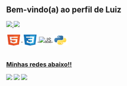 ## Bem-vindo(a) ao perfil de Luiz 

 <div>
   <a href="https://github.com/luizefb">
   <img height="180em" src="https://github-readme-stats.vercel.app/api?username=luizefb&show_icons=true&theme=solarized-light&include_all_commits=true&count_private=true"/>
   <img height="180em" src="https://github-readme-stats.vercel.app/api/top-langs/?username=luizefb&layout=compact&langs_count=6&theme=solarized-light"/>

</div>
<div style="display: inline_block"><br>
  <img align="center" alt="HTML" height="30" width="40" src="https://raw.githubusercontent.com/devicons/devicon/master/icons/html5/html5-original.svg">
  <img align="center" alt="CSS" height="30" width="40" src="https://raw.githubusercontent.com/devicons/devicon/master/icons/css3/css3-original.svg">
  <img align="center" alt="JS" height="30" width="40" src="https://raw.githubusercontent.com/devicons/devicon/master/icons/css3/javascript-original.svg">
  <img align="center" alt="PYTHON" height="30" width="40" src="https://raw.githubusercontent.com/devicons/devicon/master/icons/python/python-original.svg">
</div>
 
 <br>
 
  ### Minhas redes abaixo!!
 
<div> 
  <a href="https://instagram.com/luizefb_" target="_blank"><img src="https://img.shields.io/badge/-Instagram-%23E4405F?style=for-the-badge&logo=instagram&logoColor=white" target="_blank"></a>
  <a href = "luizeduardobaganha@gmail.com"><img src="https://img.shields.io/badge/-Gmail-%23333?style=for-the-badge&logo=gmail&logoColor=white" target="_blank"></a>
  <a href="https://www.linkedin.com/in/" target="_blank"><img src="https://img.shields.io/badge/-LinkedIn-%230077B5?style=for-the-badge&logo=linkedin&logoColor=white" target="_blank"></a> 
</div>
